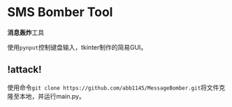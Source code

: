 # SMS Bomber Tool

**消息轰炸**工具

使用`pynput`控制键盘输入，tkinter制作的简易GUI。

## !attack!

使用命令`git clone https://github.com/abb1145/MessageBomber.git`将文件克隆至本地，并运行main.py。
